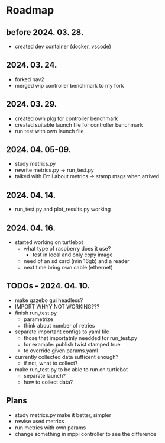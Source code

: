 # Roadmap

## before 2024. 03. 28.
- created dev container (docker, vscode)

## 2024. 03. 24.
- forked nav2
- merged wip controller benchmark to my fork

## 2024. 03. 29.
- created own pkg for controller benchmark
- created suitable launch file for controller benchmark
- run test with own launch file

## 2024. 04. 05-09.
- study metrics.py
- rewrite metrics.py -> run_test.py
- talked with Emil about metrics -> stamp msgs when arrived

## 2024. 04. 14.
- run_test.py and plot_results.py working

## 2024. 04. 16.
- started working on turtlebot
  - what type of raspberry does it use?
    - test in local and only copy image
  - need of an sd card (min 16gb) and a reader
  - next time bring own cable (ethernet)

## TODOs - 2024. 04. 10.
- make gazebo gui headless?
- IMPORT WHYY NOT WORKING???
- finish run_test.py
  - parametrize
  - think about number of retries
- separate important configs to yaml file
  - those that importatnly needded for run_test.py
  - for example: publish twist stamped true
  - to override given params.yaml
- currently collected data sufficent enough?
  - if not, what to collect?
- make run_test.py to be able to run on turtlebot
  - separate launch?
  - how to collect data?

## Plans
- study metrics.py make it better, simpler
- rewise used metrics
- run metrics with own params
- change something in mppi controller to see the difference

